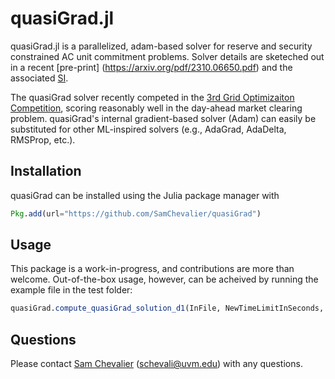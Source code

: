 # quasiGrad.jl

quasiGrad.jl is a parallelized, adam-based solver for reserve and security constrained AC unit commitment problems. Solver details are sketeched out in a recent [pre-print] (https://arxiv.org/pdf/2310.06650.pdf) and the associated [SI](https://samchevalier.github.io/docs/SI.pdf).

The quasiGrad solver recently competed in the [3rd Grid Optimizaiton Competition](https://gocompetition.energy.gov/challenges/challenge-3), scoring reasonably well in the day-ahead market clearing problem. quasiGrad's internal gradient-based solver (Adam) can easily be substituted for other ML-inspired solvers (e.g., AdaGrad, AdaDelta, RMSProp, etc.).

## Installation
quasiGrad can be installed using the Julia package manager with

```julia
Pkg.add(url="https://github.com/SamChevalier/quasiGrad")
```
## Usage
This package is a work-in-progress, and contributions are more than welcome. Out-of-the-box usage, however, can be acheived by running the example file in the test folder:

```julia
quasiGrad.compute_quasiGrad_solution_d1(InFile, NewTimeLimitInSeconds, Division, NetworkModel, AllowSwitching; post_process=true)
```
## Questions
Please contact [Sam Chevalier](https://samchevalier.github.io/) (schevali@uvm.edu) with any questions.
